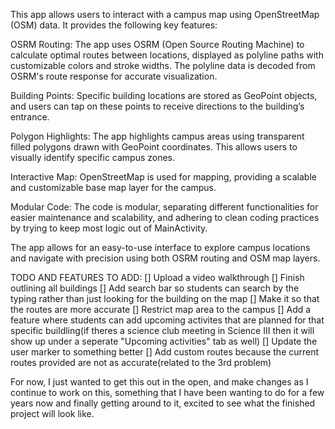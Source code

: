 This app allows users to interact with a campus map using OpenStreetMap (OSM) data. It provides the following key features:

OSRM Routing: The app uses OSRM (Open Source Routing Machine) to calculate optimal routes between locations, displayed as polyline paths with customizable colors and stroke widths. The polyline data is decoded from OSRM's route response for accurate visualization.

Building Points: Specific building locations are stored as GeoPoint objects, and users can tap on these points to receive directions to the building’s entrance.

Polygon Highlights: The app highlights campus areas using transparent filled polygons drawn with GeoPoint coordinates. This allows users to visually identify specific campus zones.

Interactive Map: OpenStreetMap is used for mapping, providing a scalable and customizable base map layer for the campus.

Modular Code: The code is modular, separating different functionalities for easier maintenance and scalability, and adhering to clean coding practices by trying to keep most logic out of MainActivity.

The app allows for an easy-to-use interface to explore campus locations and navigate with precision using both OSRM routing and OSM map layers.

TODO AND FEATURES TO ADD:
[] Upload a video walkthrough
[] Finish outlining all buildings
[] Add search bar so students can search by the typing rather than just looking for the building on the map
[] Make it so that the routes are more accurate
[] Restrict map area to the campus
[] Add a feature where students can add upcoming activites that are planned for that specific buildling(if theres a science club meeting in Science III then it will show up under a seperate "Upcoming activities" tab as well)
[] Update the user marker to something better
[] Add custom routes because the current routes provided are not as accurate(related to the 3rd problem)

For now, I just wanted to get this out in the open, and make changes as I continue to work on this, something that I have been wanting to do for a few years now and finally getting around to it, excited to see what the finished project will look like.
